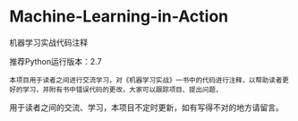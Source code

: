 # Machine-Learning-in-Action
机器学习实战代码注释

推荐Python运行版本：2.7

    本项目用于读者之间进行交流学习，对《机器学习实战》一书中的代码进行注释，以帮助读者更好的学习，并附有书中错误代码的更改，大家可以跟踪项目、提出问题，
用于读者之间的交流、学习，本项目不定时更新，如有写得不对的地方请留言。
